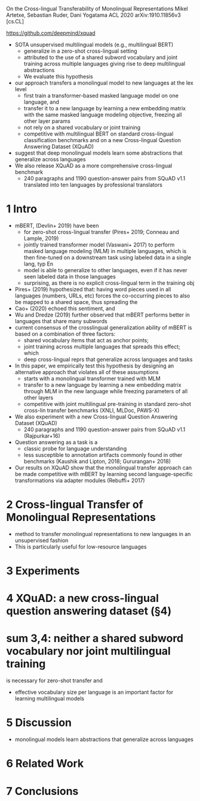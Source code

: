 On the Cross-lingual Transferability of Monolingual Representations
Mikel Artetxe, Sebastian Ruder, Dani Yogatama
ACL 2020 arXiv:1910.11856v3 [cs.CL]

https://github.com/deepmind/xquad

* SOTA unsupervised multilingual models (e.g., multilingual BERT)
  * generalize in a zero-shot cross-lingual setting
  * attributed to the use of a shared subword vocabulary and joint training
    across multiple languages giving rise to deep multilingual abstractions
  * We evaluate this hypothesis
* our approach transfers a monolingual model to new languages at the lex level
  * first train a transformer-based masked language model on one language, and
  * transfer it to a new language by learning a new embedding matrix with the
    same masked language modeling objective, freezing all other layer params
  * not rely on a shared vocabulary or joint training
  * competitive with multilingual BERT on standard cross-lingual classification
    benchmarks and on a new Cross-lingual Question Answering Dataset (XQuAD)
* suggest that deep monolingual models learn
  some abstractions that generalize across languages
* We also release XQuAD as a more comprehensive cross-lingual benchmark
  * 240 paragraphs and 1190 question-answer pairs from SQuAD v1.1
    translated into ten languages by professional translators

# 1 Intro

* mBERT, (Devlin+ 2019) have been
  * for zero-shot cross-lingual transfer (Pires+ 2019; Conneau and Lample, 2019)
  * jointly trained transformer model (Vaswani+ 2017) to perform
    masked language modeling (MLM) in multiple languages, which is then
    fine-tuned on a downstream task using labeled data in a single lang, typ En
  * model is able to generalize to other languages,
    even if it has never seen labeled data in those languages
  * surprising, as there is no explicit cross-lingual term in the training obj
* Pires+ (2019) hypothesized that: having word pieces used in all languages
  (numbers, URLs, etc) forces the
  co-occurring pieces to also be mapped to a shared space, thus spreading the
* Cao+ (2020) echoed this sentiment, and
* Wu and Dredze (2019) further observed that mBERT performs better in languages
  that share many subwords
* current consensus of the crosslingual generalization ability of mBERT is based
  on a combination of three factors:
  * shared vocabulary items that act as anchor points;
  * joint training across multiple languages that spreads this effect; which
  * deep cross-lingual reprs that generalize across languages and tasks
* In this paper, we empirically test this hypothesis by designing an alternative
  approach that violates all of these assumptions
  * starts with a monolingual transformer trained with MLM
  * transfer to a new language by learning a new embedding matrix through MLM in
    the new language while freezing parameters of all other layers
  * competitive with joint multilingual pre-training
    in standard zero-shot cross-lin transfer benchmarks (XNLI, MLDoc, PAWS-X)
* We also experiment with a new Cross-lingual Question Answering Dataset (XQuAD)
  * 240 paragraphs and 1190 question-answer pairs from SQuAD v1.1 (Rajpurkar+16)
* Question answering as a task is a
  * classic probe for language understanding
  * less susceptible to annotation artifacts commonly found in other benchmarks
    (Kaushik and Lipton, 2018; Gururangan+ 2018)
* Our results on XQuAD show that the monolingual transfer approach can be made
  competitive with mBERT by learning second language-specific transformations
  via adapter modules (Rebuffi+ 2017)

# 2 Cross-lingual Transfer of Monolingual Representations

* method to transfer monolingual representations to new languages in an
  unsupervised fashion
* This is particularly useful for low-resource languages

# 3 Experiments

# 4 XQuAD: a new cross-lingual question answering dataset (§4)

# sum 3,4: neither a shared subword vocabulary nor joint multilingual training
is necessary for zero-shot transfer and
* effective vocabulary size per language is an important factor for learning
  multilingual models

# 5 Discussion

* monolingual models learn abstractions that generalize across languages

# 6 Related Work

# 7 Conclusions
